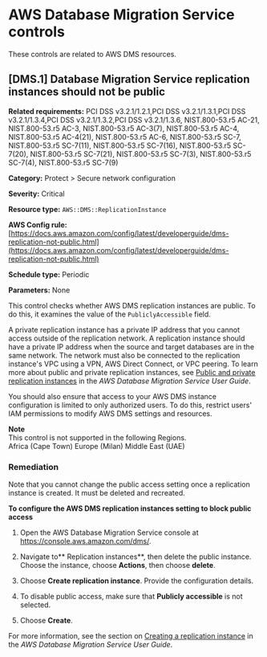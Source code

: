 # AWS Database Migration Service controls<a name="dms-controls"></a>

These controls are related to AWS DMS resources\.

## \[DMS\.1\] Database Migration Service replication instances should not be public<a name="dms-1"></a>

**Related requirements:** PCI DSS v3\.2\.1/1\.2\.1,PCI DSS v3\.2\.1/1\.3\.1,PCI DSS v3\.2\.1/1\.3\.4,PCI DSS v3\.2\.1/1\.3\.2,PCI DSS v3\.2\.1/1\.3\.6, NIST\.800\-53\.r5 AC\-21, NIST\.800\-53\.r5 AC\-3, NIST\.800\-53\.r5 AC\-3\(7\), NIST\.800\-53\.r5 AC\-4, NIST\.800\-53\.r5 AC\-4\(21\), NIST\.800\-53\.r5 AC\-6, NIST\.800\-53\.r5 SC\-7, NIST\.800\-53\.r5 SC\-7\(11\), NIST\.800\-53\.r5 SC\-7\(16\), NIST\.800\-53\.r5 SC\-7\(20\), NIST\.800\-53\.r5 SC\-7\(21\), NIST\.800\-53\.r5 SC\-7\(3\), NIST\.800\-53\.r5 SC\-7\(4\), NIST\.800\-53\.r5 SC\-7\(9\)

**Category:** Protect > Secure network configuration

**Severity:** Critical

**Resource type:** `AWS::DMS::ReplicationInstance`

**AWS Config rule:** [https://docs.aws.amazon.com/config/latest/developerguide/dms-replication-not-public.html](https://docs.aws.amazon.com/config/latest/developerguide/dms-replication-not-public.html)

**Schedule type:** Periodic

**Parameters:** None

This control checks whether AWS DMS replication instances are public\. To do this, it examines the value of the `PubliclyAccessible` field\.

A private replication instance has a private IP address that you cannot access outside of the replication network\. A replication instance should have a private IP address when the source and target databases are in the same network\. The network must also be connected to the replication instance's VPC using a VPN, AWS Direct Connect, or VPC peering\. To learn more about public and private replication instances, see [Public and private replication instances](https://docs.aws.amazon.com/dms/latest/userguide/CHAP_ReplicationInstance.html#CHAP_ReplicationInstance.PublicPrivate) in the *AWS Database Migration Service User Guide*\.

You should also ensure that access to your AWS DMS instance configuration is limited to only authorized users\. To do this, restrict users' IAM permissions to modify AWS DMS settings and resources\.

**Note**  
This control is not supported in the following Regions\.  
Africa \(Cape Town\)
Europe \(Milan\)
Middle East \(UAE\)

### Remediation<a name="dms-1-remediation"></a>

Note that you cannot change the public access setting once a replication instance is created\. It must be deleted and recreated\.

**To configure the AWS DMS replication instances setting to block public access**

1. Open the AWS Database Migration Service console at [https://console\.aws\.amazon\.com/dms/](https://console.aws.amazon.com/dms/)\.

1. Navigate to** Replication instances**, then delete the public instance\. Choose the instance, choose **Actions**, then choose **delete**\.

1. Choose **Create replication instance**\. Provide the configuration details\.

1. To disable public access, make sure that **Publicly accessible** is not selected\.

1. Choose **Create**\.

For more information, see the section on [Creating a replication instance](https://docs.aws.amazon.com/dms/latest/userguide/CHAP_ReplicationInstance.html#CHAP_ReplicationInstance.Creating) in the *AWS Database Migration Service User Guide*\.